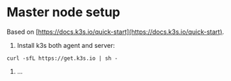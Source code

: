 # Master node setup
Based on [https://docs.k3s.io/quick-start](https://docs.k3s.io/quick-start).

1. Install k3s both agent and server:
```
curl -sfL https://get.k3s.io | sh -
```

1. ...